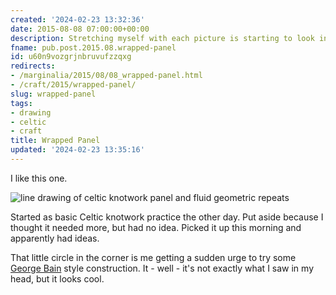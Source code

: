 ```yaml
---
created: '2024-02-23 13:32:36'
date: 2015-08-08 07:00:00+00:00
description: Stretching myself with each picture is starting to look interesting.
fname: pub.post.2015.08.wrapped-panel
id: u60n9vozgrjnbruvufzzqxg
redirects:
- /marginalia/2015/08/08_wrapped-panel.html
- /craft/2015/wrapped-panel/
slug: wrapped-panel
tags:
- drawing
- celtic
- craft
title: Wrapped Panel
updated: '2024-02-23 13:35:16'
---
```


I like this one.

![line drawing of celtic knotwork panel and fluid geometric repeats](assets/img/2015/cover-2015-08-08.png)

Started as basic Celtic knotwork practice the other day. Put aside because I thought it needed more, but had no idea. Picked it up this morning and apparently had ideas.

That little circle in the corner is me getting a sudden urge to try some [George Bain](https://en.wikipedia.org/wiki/George_Bain_(artist)) style construction. It - well - it's not exactly what I saw in my head, but it looks cool.